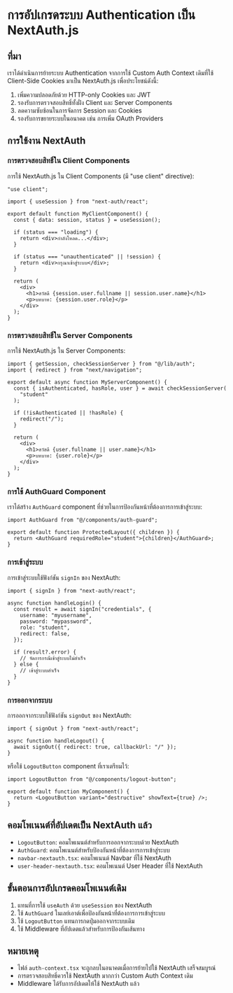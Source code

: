 # การอัปเกรดระบบ Authentication เป็น NextAuth.js

## ที่มา

เราได้ดำเนินการย้ายระบบ Authentication จากการใช้ Custom Auth Context เดิมที่ใช้ Client-Side Cookies มาเป็น NextAuth.js เพื่อประโยชน์ดังนี้:

1. เพิ่มความปลอดภัยด้วย HTTP-only Cookies และ JWT
2. รองรับการตรวจสอบสิทธิ์ทั้งฝั่ง Client และ Server Components
3. ลดความซับซ้อนในการจัดการ Session และ Cookies
4. รองรับการขยายระบบในอนาคต เช่น การเพิ่ม OAuth Providers

## การใช้งาน NextAuth

### การตรวจสอบสิทธิ์ใน Client Components

การใช้ NextAuth.js ใน Client Components (มี "use client" directive):

```tsx
"use client";

import { useSession } from "next-auth/react";

export default function MyClientComponent() {
  const { data: session, status } = useSession();

  if (status === "loading") {
    return <div>กำลังโหลด...</div>;
  }

  if (status === "unauthenticated" || !session) {
    return <div>กรุณาเข้าสู่ระบบ</div>;
  }

  return (
    <div>
      <h1>สวัสดี {session.user.fullname || session.user.name}</h1>
      <p>บทบาท: {session.user.role}</p>
    </div>
  );
}
```

### การตรวจสอบสิทธิ์ใน Server Components

การใช้ NextAuth.js ใน Server Components:

```tsx
import { getSession, checkSessionServer } from "@/lib/auth";
import { redirect } from "next/navigation";

export default async function MyServerComponent() {
  const { isAuthenticated, hasRole, user } = await checkSessionServer(
    "student"
  );

  if (!isAuthenticated || !hasRole) {
    redirect("/");
  }

  return (
    <div>
      <h1>สวัสดี {user.fullname || user.name}</h1>
      <p>บทบาท: {user.role}</p>
    </div>
  );
}
```

### การใช้ AuthGuard Component

เราได้สร้าง `AuthGuard` component ที่ช่วยในการป้องกันหน้าที่ต้องการการเข้าสู่ระบบ:

```tsx
import AuthGuard from "@/components/auth-guard";

export default function ProtectedLayout({ children }) {
  return <AuthGuard requiredRole="student">{children}</AuthGuard>;
}
```

### การเข้าสู่ระบบ

การเข้าสู่ระบบใช้ฟังก์ชัน `signIn` ของ NextAuth:

```tsx
import { signIn } from "next-auth/react";

async function handleLogin() {
  const result = await signIn("credentials", {
    username: "myusername",
    password: "mypassword",
    role: "student",
    redirect: false,
  });

  if (result?.error) {
    // จัดการกรณีเข้าสู่ระบบไม่สำเร็จ
  } else {
    // เข้าสู่ระบบสำเร็จ
  }
}
```

### การออกจากระบบ

การออกจากระบบใช้ฟังก์ชัน `signOut` ของ NextAuth:

```tsx
import { signOut } from "next-auth/react";

async function handleLogout() {
  await signOut({ redirect: true, callbackUrl: "/" });
}
```

หรือใช้ `LogoutButton` component ที่เราเตรียมไว้:

```tsx
import LogoutButton from "@/components/logout-button";

export default function MyComponent() {
  return <LogoutButton variant="destructive" showText={true} />;
}
```

## คอมโพเนนต์ที่อัปเดตเป็น NextAuth แล้ว

- `LogoutButton`: คอมโพเนนต์สำหรับการออกจากระบบด้วย NextAuth
- `AuthGuard`: คอมโพเนนต์สำหรับป้องกันหน้าที่ต้องการการเข้าสู่ระบบ
- `navbar-nextauth.tsx`: คอมโพเนนต์ Navbar ที่ใช้ NextAuth
- `user-header-nextauth.tsx`: คอมโพเนนต์ User Header ที่ใช้ NextAuth

## ขั้นตอนการอัปเกรดคอมโพเนนต์เดิม

1. แทนที่การใช้ `useAuth` ด้วย `useSession` ของ NextAuth
2. ใช้ `AuthGuard` ในเลย์เอาต์เพื่อป้องกันหน้าที่ต้องการการเข้าสู่ระบบ
3. ใช้ `LogoutButton` แทนการกดปุ่มออกจากระบบเดิม
4. ใช้ Middleware ที่อัปเดตแล้วสำหรับการป้องกันเส้นทาง

## หมายเหตุ

- ไฟล์ `auth-context.tsx` จะถูกลบในอนาคตเมื่อการย้ายไปใช้ NextAuth เสร็จสมบูรณ์
- การตรวจสอบสิทธิ์ควรใช้ NextAuth มากกว่า Custom Auth Context เดิม
- Middleware ได้รับการอัปเดตให้ใช้ NextAuth แล้ว
